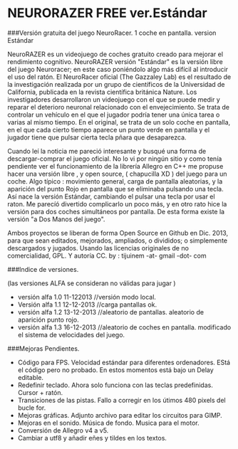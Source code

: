 NEURORAZER FREE ver.Estándar
=============================

###Versión gratuita del juego NeuroRacer. 1 coche en pantalla. version Estándar

NeuroRAZER es un videojuego de coches gratuito creado para mejorar el rendimiento cognitivo. NeuroRAZER versión "Estándar" es la versión libre del juego Neuroracer; en este caso poniéndolo algo más difícil al introducir el uso del ratón. El NeuroRacer oficial (The Gazzaley Lab) es el resultado de la investigación realizada por un grupo de científicos de la Universidad de California, publicada en la revista científica británica Nature. Los investigadores desarrollaron un videojuego con el que se puede medir y reparar el deterioro neuronal relacionado con el envejecimiento. Se trata de controlar un vehículo en el que el jugador podría tener una única tarea o varias al mismo tiempo. En el original, se trata de un solo coche en pantalla, en el que cada cierto tiempo aparece un punto verde en pantalla y el jugador tiene que pulsar cierta tecla pñara que desaparezca.

Cuando leí la noticia me pareció interesante y busqué una forma de descargar-comprar el juego oficial. No lo vi por ningún sitio y como tenía pendiente ver el funcionamiento de la librería Allegro en C++ me propuse hacer una versión libre , y open source, ( chapucilla XD ) del juego para un coche. Algo típico : movimiento general, carga de pantalla aleatorias, y la aparición del punto Rojo en pantalla que se eliminaba pulsando una tecla. Así nace la versión Estándar, cambiando el pulsar una tecla por usar el raton. Me parecíó divertido complicarlo un poco más, y en otro rato hice la versión para dos coches simultáneos por pantalla. De esta forma existe la versión "a Dos Manos del juego".

Ambos proyectos se liberan de forma Open Source en Github en Dic. 2013, para que sean editados, mejorados, ampliados, o divididos; o simplemente descargados y jugados. Usando las licencias originales de no comercialidad, GPL. Y autoría CC. by : tijuinem -at- gmail -dot- com

###Indice de versiones.

(las versiones ALFA se consideran no válidas para jugar )

* versión alfa 1.0 11-122013  //versión modo local. 
* Versión alfa 1.1 12-12-2013 //carga pantallas ok.
* versión alfa 1.2 13-12-2013 //aleatorio de pantallas. aleatorio de aparición punto rojo.
* versión alfa 1.3 16-12-2013 //aleatorio de coches en pantalla. modificado el sistema de velocidades del juego.


###Mejoras Pendientes.

* Código para FPS. Velocidad estándar para diferentes ordenadores. EStá el código pero no probado. En estos momentos está bajo un Delay editable. 
* Redefinir teclado. Ahora solo funciona con las teclas predefinidas. Cursor + ratón.
* Transiciones de las pistas. Fallo a corregir en los útimos 480 pixels del bucle for.
* Mejoras gráficas. Adjunto archivo para editar los circuitos para GIMP.
* Mejoras en el sonido. Música de fondo. Musica para el motor. 
* Conversión de Allegro v4 a v5. 
* Cambiar a utf8 y añadir eñes y tildes en los textos.

